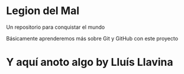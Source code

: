 # Legion del Mal
Un repositorio para conquistar el mundo

Básicamente aprenderemos más sobre Git y GitHub con este proyecto

# Y aquí anoto algo by Lluís Llavina